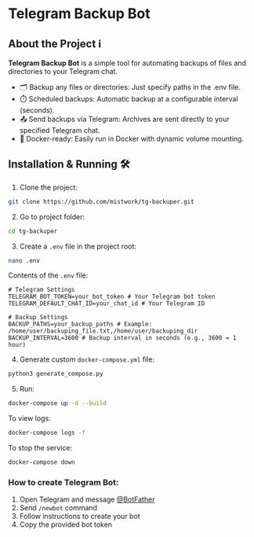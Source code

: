 # Telegram Backup Bot
## About the Project ℹ️

**Telegram Backup Bot** is a simple tool for automating backups of files and directories to your Telegram chat.

- 🗂️ Backup any files or directories: Just specify paths in the .env file.
- ⏱️ Scheduled backups: Automatic backup at a configurable interval (seconds).
- 📤 Send backups via Telegram: Archives are sent directly to your specified Telegram chat.
- 🐳 Docker-ready: Easily run in Docker with dynamic volume mounting.

## Installation & Running 🛠️

1. Clone the project:
```bash
git clone https://github.com/mistwork/tg-backuper.git
```
2. Go to project folder:
```bash
cd tg-backuper
```
3. Create a `.env` file in the project root:
```bash
nano .env
```
Contents of the `.env` file:
```env
# Telegram Settings
TELEGRAM_BOT_TOKEN=your_bot_token # Your Telegram bot token
TELEGRAM_DEFAULT_CHAT_ID=your_chat_id # Your Telegram ID

# Backup Settings
BACKUP_PATHS=your_backup_paths # Example: /home/user/backuping_file.txt,/home/user/backuping_dir
BACKUP_INTERVAL=3600 # Backup interval in seconds (e.g., 3600 = 1 hour)
```

4. Generate custom `docker-compose.yml` file:
```bash
python3 generate_compose.py
```
5. Run:
```bash
docker-compose up -d --build
```

To view logs:
```bash
docker-compose logs -f
```

To stop the service:
```bash
docker-compose down
```

### How to create Telegram Bot:

1. Open Telegram and message [@BotFather](https://t.me/BotFather)
2. Send `/newbot` command
3. Follow instructions to create your bot
4. Copy the provided bot token